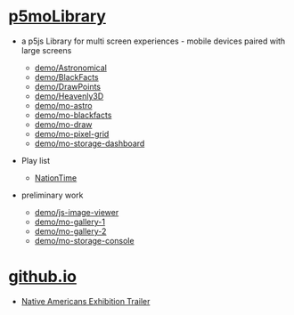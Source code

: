 # [p5moLibrary](https://github.com/molab-itp/p5moLibrary)

- a p5js Library for multi screen experiences - mobile devices paired with large screens

  - [demo/Astronomical](demo/Astronomical?v=98)
  - [demo/BlackFacts](demo/BlackFacts?v=98)
  - [demo/DrawPoints](demo/DrawPoints?v=98)
  - [demo/Heavenly3D](demo/Heavenly3D?v=98)
  - [demo/mo-astro](demo/mo-astro?v=98)
  - [demo/mo-blackfacts](demo/mo-blackfacts?v=98)
  - [demo/mo-draw](demo/mo-draw?v=98)
  - [demo/mo-pixel-grid](demo/mo-pixel-grid?v=98)
  - [demo/mo-storage-dashboard](demo/mo-storage-dashboard?v=98)

- Play list

  - [NationTime](demo/mo-blackfacts?v=98&playlist=-UtKxghWlvY&title=NationTime%20-%20ELUCID%20-%20BETAMAX)

- preliminary work

  - [demo/js-image-viewer](demo/js-image-viewer?v=98)
  - [demo/mo-gallery-1](demo/mo-gallery-1?v=98)
  - [demo/mo-gallery-2](demo/mo-gallery-2?v=98)
  - [demo/mo-storage-console](demo/mo-storage-console?v=98)

# [github.io](https://molab-itp.github.io/p5moLibrary/src?v=98)

- [Native Americans Exhibition Trailer](demo/BlackFacts?playlist=hpjNGTYvpxw)

<!--

- retired
  - [demo/mo-astro-host-0](demo/mo-astro-host-0?v=98)
  - [demo/mo-astro-host-1](demo/mo-astro-host-1?v=98)
  - [demo/mo-astro-remote-0](demo/mo-astro-remote-0?v=98)
  - [demo/mo-astro-remote-1](demo/mo-astro-remote-1?v=98)

  - [demo/mo-blackfacts-host](demo/mo-blackfacts-host?v=98)
  - [demo/mo-blackfacts-remote](demo/mo-blackfacts-remote?v=98)

# https://www.youtube.com/watch?v=hpjNGTYvpxw
# The Land Carries Our Ancestors: Contemporary Art by Native Americans Exhibition Trailer

 -->
